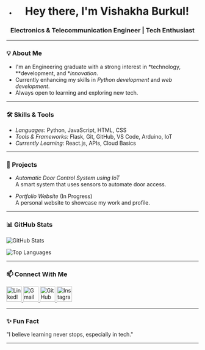 - <h1 align="center">Hey there, I'm Vishakha Burkul!</h1>
<h3 align="center">Electronics & Telecommunication Engineer | Tech Enthusiast</h3>

---

### 💡 About Me
- I'm an Engineering graduate with a strong interest in *technology, **development, and **innovation*.
- Currently enhancing my skills in *Python development* and *web development*.
- Always open to learning and exploring new tech.

---

### 🛠️ Skills & Tools
- *Languages:* Python, JavaScript, HTML, CSS
- *Tools & Frameworks:* Flask, Git, GitHub, VS Code, Arduino, IoT
- *Currently Learning:* React.js, APIs, Cloud Basics

---

### 💼 Projects
- *Automatic Door Control System using IoT*  
  A smart system that uses sensors to automate door access.

- *Portfolio Website* (In Progress)  
  A personal website to showcase my work and profile.

---

### 📊 GitHub Stats
![GitHub Stats](https://github-readme-stats.vercel.app/api?username=EnTcExplorer&show_icons=true&theme=github_dark)

![Top Languages](https://github-readme-stats.vercel.app/api/top-langs/?username=EnTcExplorer&layout=compact&theme=github_dark)

---

### 📫 Connect With Me
<p align="left">
  <a href="https://www.linkedin.com/in/Vishakha Burkul/" target="_blank">
    <img src="https://cdn.jsdelivr.net/gh/devicons/devicon/icons/linkedin/linkedin-original.svg" alt="LinkedIn" width="40" height="40"/>
  </a>
  
  <a href="mailto:vishakhaburkul@gmail.com">
    <img src="https://cdn-icons-png.flaticon.com/512/732/732200.png" alt="Gmail" width="40" height="40"/>
  </a>

  <a href="https://github.com/EnTcExplorer" target="_blank">
    <img src="https://cdn.jsdelivr.net/gh/devicons/devicon/icons/github/github-original.svg" alt="GitHub" width="40" height="40"/>
  </a>

  <a href="https://www.instagram.com/vii.shhh._/" target="_blank">
    <img src="https://cdn-icons-png.flaticon.com/512/2111/2111463.png" alt="Instagram" width="40" height="40"/>
  </a>
</p>

---

### ✨ Fun Fact
"I believe learning never stops, especially in tech."

---
